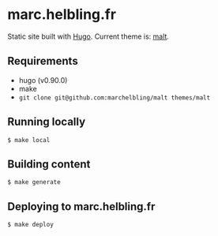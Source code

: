 # marc.helbling.fr

Static site built with [Hugo](https://gohugo.io). Current theme is: [malt](https://github.com/marchelbling/malt).

## Requirements

* hugo (v0.90.0)
* make
* `git clone git@github.com:marchelbling/malt themes/malt`

## Running locally

```
$ make local
```

## Building content

```
$ make generate
```

## Deploying to marc.helbling.fr

```
$ make deploy
```
